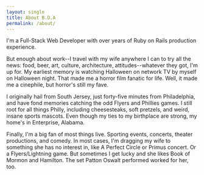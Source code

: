 ```yaml
---
layout: single
title: About B.D.A
permalink: /about/
---
```


I'm a Full-Stack Web Developer with over <span id="career_length"></span> years of Ruby on Rails production experience.

But enough about work--I travel with my wife anywhere I can to try all the news: food, beer, art, culture, architecture, attitudes--whatever they got, I'm up for. My earliest memory is watching Halloween on network TV by myself on Halloween night. That made me a horror film fanatic for life. Well, it made me a cinephile, but horror's still my fave. 

I originally hail from South Jersey, just forty-five minutes from Philadelphia, and have fond memories catching the odd Flyers and Phillies games. I still root for all things Philly, including cheesesteaks, soft pretzels, and weird, insane sports mascots. Even though my ties to my birthplace are strong, my home's in Enterprise, Alabama.

Finally, I'm a big fan of most things live. Sporting events, concerts, theater productions, and comedy. In most cases, I'm dragging my wife to something she has no interest in, like A Perfect Circle or Primus concert. Or a Flyers/Lightning game. But sometimes I get lucky and she likes Book of Mormon and Hamilton. The set Patton Oswalt performed worked for her, too.


<script>
	var careerStart = new Date("06/01/2018");
	var careerDiff = Date.now() - careerStart.getTime();
	var careerDT = new Date(careerDiff);
	var year = careerDT.getUTCFullYear();
	var career_age = Math.abs(year - 1970);

	var spanToChance = document.getElementById("career_length");
	spanToChance.innerHTML = career_age;
</script>
